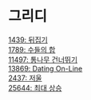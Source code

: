 # 그리디

[1439: 뒤집기](https://www.acmicpc.net/problem/1439)<br>
[1789: 수들의 합](https://www.acmicpc.net/problem/1789)<br>
[11497: 통나무 건너뛰기](https://www.acmicpc.net/problem/11497)<br>
[13869: Dating On-Line](https://www.acmicpc.net/problem/13869)<br>
[2437: 저울](https://www.acmicpc.net/problem/2437)<br>
[25644: 최대 상승](https://www.acmicpc.net/problem/25644)<br>

